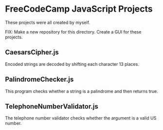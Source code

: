 # FreeCodeCamp JavaScript Projects
These projects were all created by myself.

FIX: Make a new repository for this directory. Create a GUI for these projects.

## CaesarsCipher.js
Encoded strings are decoded by shifting each character 13 places.

## PalindromeChecker.js
This program checks whether a string is a palindrome and then returns true.

## TelephoneNumberValidator.js
The telephone number validator checks whether the argument is a valid US number.
